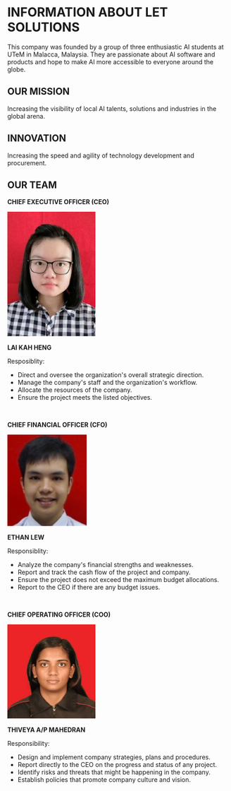 # INFORMATION ABOUT LET SOLUTIONS
This company was founded by a group of three enthusiastic AI students at UTeM in Malacca, Malaysia. They are passionate about AI software and products and hope to make AI more accessible to everyone around the globe.

## OUR MISSION
Increasing the visibility of local AI talents, solutions and industries in the global arena.

## INNOVATION
Increasing the speed and agility of technology development and procurement.

## OUR TEAM
**CHIEF EXECUTIVE OFFICER (CEO)**

<img src="assets/kahheng.jpg" width="200" height="auto" />

**LAI KAH HENG**

Resposiblity:
+ Direct and oversee the organization's overall strategic direction.
+ Manage the company's staff and the organization's workflow.
+ Allocate the resources of the company.
+ Ensure the project meets the listed objectives.

<br>

**CHIEF FINANCIAL OFFICER (CFO)**

<img src="assets/ethan.jpeg" width="180" height="auto" />

**ETHAN LEW**

Responsiblity:
+ Analyze the company's financial strengths and weaknesses.
+ Report and track the cash flow of the project and company.
+ Ensure the project does not exceed the maximum budget allocations.
+ Report to the CEO if there are any budget issues.

<br>

**CHIEF OPERATING OFFICER (COO)**

<img src="assets/thiveya.jpg" width="200" height="auto" />

**THIVEYA A/P MAHEDRAN**

Responsibility:
+ Design and implement company strategies, plans and procedures.
+ Report directly to the CEO on the progress and status of any project.
+ Identify risks and threats that might be happening in the company.
+ Establish policies that promote company culture and vision.
